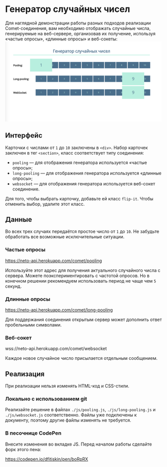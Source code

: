 Генератор случайных чисел
===

Для наглядной демонстрации работы разных подходов реализации Comet-соединения, вам необходимо отображать случайные числа, генерируемые на веб-сервере, организовав их получение, используя «частые опросы», «длинные опросы» и веб-сокеты:
![Демонстрация](./res/preview.png)

## Интерфейс

Карточки с числами от `1` до `10` заключены в `<div>`. Набор карточек заключен в тег `<section>`, класс соответствует типу соединения:
- `pooling` — для отображения генератора используется «частые опросы»;
- `long-pooling` — для отображения генератора используется «длинные опросы»;
- `websocket` — для отображения генератора используется веб-сокет соединение.

Для того, чтобы выбрать карточку, добавьте ей класс `flip-it`. Чтобы отменить выбор, удалите этот класс.

## Данные

Во всех трех случаях передаётся простое число от `1` до `10`. Не забудьте обработать все возможные исключительные ситуации.

### Частые опросы

https://neto-api.herokuapp.com/comet/pooling

Используйте этот адрес для получения актуального случайного числа с сервера. Можете поэкспериментировать с частотой опросов. Но в конечном решении рекомендуем использовать период не чаще чем `5` секунд.

### Длинные опросы

https://neto-api.herokuapp.com/comet/long-pooling

Для поддержания соединения открытым сервер может дополнить ответ пробельными символами.

### Веб-сокет

wss://neto-api.herokuapp.com/comet/websocket

Каждое новое случайное число присылается отдельным сообщением.

## Реализация

При реализации нельзя изменять HTML-код и CSS-стили.

### Локально с использованием git

Реализайте решение в файлах `./js/pooling.js`, `./js/long-pooling.js` и `./js/websocket.js` соответственно. Файлы уже подключены к документу, поэтому другие файлы изменять не требуется.

### В песочнице CodePen

Внесите изменения во вкладке JS. Перед началом работы сделайте форк этого пена:

https://codepen.io/dfitiskin/pen/boRpRX
